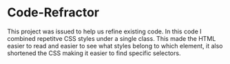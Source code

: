 # Code-Refractor
This project was issued to help us refine existing code. In this code I combined repetitve CSS styles under a single class. This made the HTML easier to read and easier to see what styles belong to which element, it also shortened the CSS making it easier to find specific selectors.